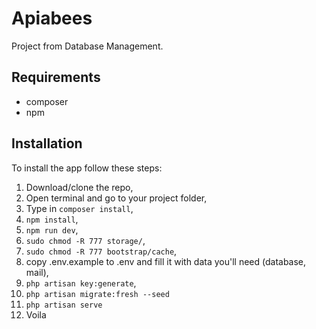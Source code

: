 
# Apiabees
Project from Database Management.

## Requirements
* composer
* npm

## Installation 
To install the app follow these steps: 
1. Download/clone the repo,
2. Open terminal and go to your project folder, 
3. Type in `composer install`,
4. `npm install`,
5. `npm run dev`,
6. `sudo chmod -R 777 storage/`,
7. `sudo chmod -R 777 bootstrap/cache`,
8. copy .env.example to .env and fill it with data you'll need (database, mail),
9. `php artisan key:generate`,
10. `php artisan migrate:fresh --seed`
11. `php artisan serve`
12. Voila
